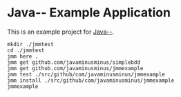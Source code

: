 # Java-- Example Application

This is an example project for [Java--](https://github.com/ricallinson/jmm).

	mkdir ./jmmtest
	cd ./jmmtest
	jmm here .
	jmm get github.com/javaminusminus/simplebdd
	jmm get github.com/javaminusminus/jmmexample
	jmm test ./src/github/com/javaminusminus/jmmexample
	jmm install ./src/github/com/javaminusminus/jmmexample
	jmmexample
